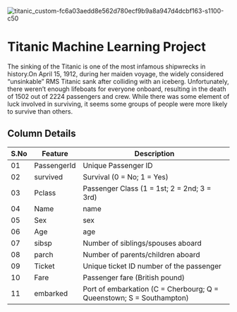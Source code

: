 ![titanic_custom-fc6a03aedd8e562d780ecf9b9a8a947d4dcbf163-s1100-c50](https://github.com/Davidlarson1/titanic-ml-project/assets/104188842/38ec62bb-8fb6-4709-bd5b-717ff23c5375)
# Titanic Machine Learning Project
The sinking of the Titanic is one of the most infamous shipwrecks in history.On April 15, 1912, during her maiden voyage, the widely considered “unsinkable” RMS Titanic sank after colliding with an iceberg. Unfortunately, there weren’t enough lifeboats for everyone onboard, resulting in the death of 1502 out of 2224 passengers and crew. While there was some element of luck involved in surviving, it seems some groups of people were more likely to survive than others.

## Column Details
|S.No|Feature |Description|
|-|-|-|
|01|PassengerId| Unique Passenger ID |
|02|survived| Survival (0 = No; 1 = Yes)|
|03|Pclass| Passenger Class (1 = 1st; 2 = 2nd; 3 = 3rd)|
|04|Name| name|
|05|Sex| sex|
|06|Age| age|
|07|sibsp| Number of siblings/spouses aboard|
|08|parch| Number of parents/children aboard|
|09|Ticket| Unique ticket ID number of the passenger|
|10|Fare |Passenger fare (British pound)|
|11|embarked| Port of embarkation (C = Cherbourg; Q = Queenstown; S = Southampton)|
